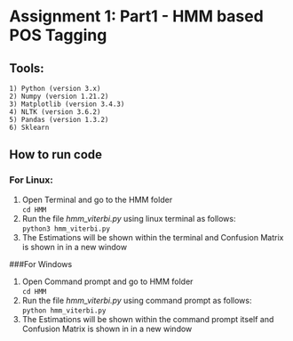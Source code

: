 # Assignment 1: Part1 - HMM based POS Tagging

## Tools:  

	1) Python (version 3.x)  
	2) Numpy (version 1.21.2)  
	3) Matplotlib (version 3.4.3)  
	4) NLTK (version 3.6.2)  
	5) Pandas (version 1.3.2) 
	6) Sklearn  

## How to run code

### For Linux:

1) Open Terminal and go to the HMM folder  
`cd HMM`
2) Run the file *hmm_viterbi.py* using linux terminal as follows:  
`python3 hmm_viterbi.py`
3) The Estimations will be shown within the terminal and Confusion Matrix is shown in in a new window

###For Windows

1) Open Command prompt and go to HMM folder  
	`cd HMM`
2) Run the file *hmm_viterbi.py* using command prompt as follows:  
`python hmm_viterbi.py`
3) The Estimations will be shown within the command prompt itself and Confusion Matrix is shown in in a new window
